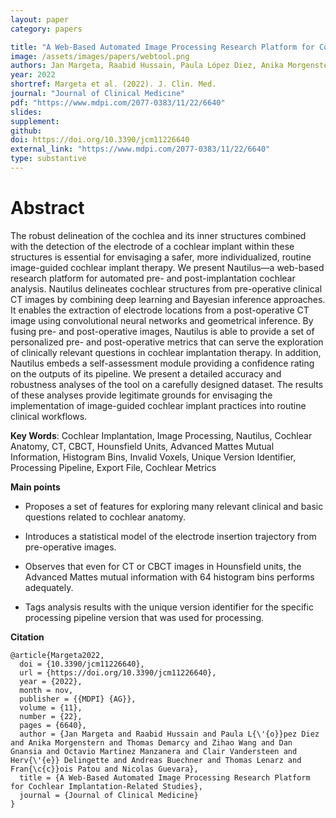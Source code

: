```yaml
---
layout: paper
category: papers

title: "A Web-Based Automated Image Processing Research Platform for Cochlear Implantation-Related Studies"
image: /assets/images/papers/webtool.png
authors: Jan Margeta, Raabid Hussain, Paula López Diez, Anika Morgenstern, Thomas Demarcy, Zihao Wang, Dan Gnansia, Octavio Martinez Manzanera, Clair Vandersteen, Hervé Delingette, Andreas Buechner, Thomas Lenarz, François Patou, Nicolas Guevara
year: 2022
shortref: Margeta et al. (2022). J. Clin. Med.
journal: "Journal of Clinical Medicine"
pdf: "https://www.mdpi.com/2077-0383/11/22/6640"
slides: 
supplement: 
github: 
doi: https://doi.org/10.3390/jcm11226640
external_link: "https://www.mdpi.com/2077-0383/11/22/6640"
type: substantive
---
```


# Abstract
The robust delineation of the cochlea and its inner structures combined with the detection of the electrode of a cochlear implant within these structures is essential for envisaging a safer, more individualized, routine image-guided cochlear implant therapy. We present Nautilus—a web-based research platform for automated pre- and post-implantation cochlear analysis. Nautilus delineates cochlear structures from pre-operative clinical CT images by combining deep learning and Bayesian inference approaches. It enables the extraction of electrode locations from a post-operative CT image using convolutional neural networks and geometrical inference. By fusing pre- and post-operative images, Nautilus is able to provide a set of personalized pre- and post-operative metrics that can serve the exploration of clinically relevant questions in cochlear implantation therapy. In addition, Nautilus embeds a self-assessment module providing a confidence rating on the outputs of its pipeline. We present a detailed accuracy and robustness analyses of the tool on a carefully designed dataset. The results of these analyses provide legitimate grounds for envisaging the implementation of image-guided cochlear implant practices into routine clinical workflows.

**Key Words**:  Cochlear Implantation, Image Processing, Nautilus, Cochlear Anatomy, CT, CBCT, Hounsfield Units, Advanced Mattes Mutual Information, Histogram Bins, Invalid Voxels, Unique Version Identifier, Processing Pipeline, Export File, Cochlear Metrics

**Main points**

- Proposes a set of features for exploring many relevant clinical and basic questions related to cochlear anatomy.

- Introduces a statistical model of the electrode insertion trajectory from pre-operative images.

- Observes that even for CT or CBCT images in Hounsfield units, the Advanced Mattes mutual information with 64 histogram bins performs adequately.

- Tags analysis results with the unique version identifier for the specific processing pipeline version that was used for processing.

**Citation**

```
@article{Margeta2022,
  doi = {10.3390/jcm11226640},
  url = {https://doi.org/10.3390/jcm11226640},
  year = {2022},
  month = nov,
  publisher = {{MDPI} {AG}},
  volume = {11},
  number = {22},
  pages = {6640},
  author = {Jan Margeta and Raabid Hussain and Paula L{\'{o}}pez Diez and Anika Morgenstern and Thomas Demarcy and Zihao Wang and Dan Gnansia and Octavio Martinez Manzanera and Clair Vandersteen and Herv{\'{e}} Delingette and Andreas Buechner and Thomas Lenarz and Fran{\c{c}}ois Patou and Nicolas Guevara},
  title = {A Web-Based Automated Image Processing Research Platform for Cochlear Implantation-Related Studies},
  journal = {Journal of Clinical Medicine}
}
```
